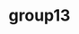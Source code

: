 ---
title: group13
emoji: 🌍
colorFrom: yellow
colorTo: indigo
sdk: docker
pinned: false
license: mit
---